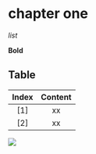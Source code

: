 # chapter one

*list*

**Bold**

## Table

| Index |         Content        |
|:-----:|:----------------------:|
|  [1]  |           xx           |
|  [2]  |           xx           |


![](https://ibb.co/m8gXqx3)
